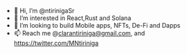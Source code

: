 - 👋 Hi, I’m @ntirinigaSr
- 👀 I’m interested in React,Rust and Solana
- 💞️ I’m looking to build Mobile apps, NFTs, De-Fi and Dapps
- 📫 Reach me @clarantiriniga@gmail.com, and https://twitter.com/MNtiriniga

<!---
ntirinigaSr/ntirinigaSr is a ✨ special ✨ repository because its `README.md` (this file) appears on your GitHub profile.
You can click the Preview link to take a look at your changes.
--->
